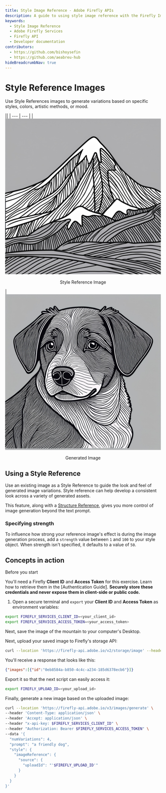 ```yaml
---
title: Style Image Reference - Adobe Firefly APIs
description: A guide to using style image reference with the Firefly Image Model APIs.
keywords:
  - Style Image Reference
  - Adobe Firefly Services
  - Firefly API
  - Developer documentation
contributors:
  - https://github.com/bishoysefin
  - https://github.com/aeabreu-hub
hideBreadcrumbNav: true
---
```


# Style Reference Images

Use Style References images to generate variations based on specific styles, colors, artistic methods, or mood.

||
| --- | --- |
| ![mountain](../../images/style-image-reference-mountain.jpeg) <p style="text-align:center">Style Reference Image</p> | ![dog](../../images/style-image-reference-dog.jpeg) <p style="text-align:center">Generated Image</p>

## Using a Style Reference

Use an existing image as a Style Reference to guide the look and feel of generated image variations. Style reference can help develop a consistent look across a variety of generated assets.

This feature, along with a [Structure Reference](../structure-image-reference/index.md), gives you more control of image generation beyond the text prompt.

### Specifying strength

To influence how strong your reference image's effect is during the image generation process, add a `strength` value between `1` and `100` to your style object. When strength isn't specified, it defaults to a value of `50`.

## Concepts in action

<InlineAlert variant="warning" slots="header, text" />

Before you start

You'll need a Firefly **Client ID** and **Access Token** for this exercise. Learn how to retrieve them in the [Authentication Guide[1]. **Securely store these credentials and never expose them in client-side or public code.**

1. Open a secure terminal and `export` your **Client ID** and **Access Token** as environment variables:

```bash
export FIREFLY_SERVICES_CLIENT_ID=<your_client_id>
export FIREFLY_SERVICES_ACCESS_TOKEN=<your_access_token>
```

Next, save the image of the mountain to your computer's Desktop.

Next, upload your saved image to Firefly's storage API:

```bash
curl --location 'https://firefly-api.adobe.io/v2/storage/image' --header 'Content-Type: image/webp' --header 'Accept: application/json' --header "x-api-key: $FIREFLY_SERVICES_CLIENT_ID" --header "Authorization: Bearer $FIREFLY_SERVICES_ACCESS_TOKEN" --data-binary '@/Users/<YOUR_MACHINE_USERNAME>/Desktop/style-image-reference-mountain.webp'
```

You'll receive a response that looks like this:

```json
{"images":[{"id":"0eb8584a-b850-4c4c-a234-185d6378ecb6"}]}
```

Export it so that the next script can easily access it:

```bash
export FIREFLY_UPLOAD_ID=<your_upload_id>
```

Finally, generate a new image based on the uploaded image:

```bash
curl --location 'https://firefly-api.adobe.io/v3/images/generate' \
--header 'Content-Type: application/json' \
--header 'Accept: application/json' \
--header "x-api-key: $FIREFLY_SERVICES_CLIENT_ID" \
--header "Authorization: Bearer $FIREFLY_SERVICES_ACCESS_TOKEN" \
--data '{
  "numVariations": 4,
  "prompt": "a friendly dog",
  "style": {
    "imageReference": {
      "source": {
        "uploadId": "'$FIREFLY_UPLOAD_ID'"
      }
    }
  }
}'
```

<!-- Links -->
[1]: ../authentication/index.md
